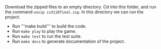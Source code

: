Download the zipped files to an empty directory. Cd into this folder, and run the command <code>unzip cs3110final.zip</code>. In this directory we can run the project.
- Run '''make build''' to build the code.
- Run <code>make play</code> to play the game.
- Run <code>make test</code> to run the test suite.
- Run <code>make docs</code> to generate documentation of the project.